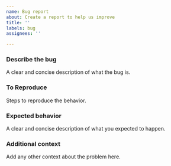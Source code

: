 ```yaml
---
name: Bug report
about: Create a report to help us improve
title: ''
labels: bug
assignees: ''

---
```


### Describe the bug
A clear and concise description of what the bug is.

### To Reproduce
Steps to reproduce the behavior.

### Expected behavior
A clear and concise description of what you expected to happen.

### Additional context
Add any other context about the problem here.
